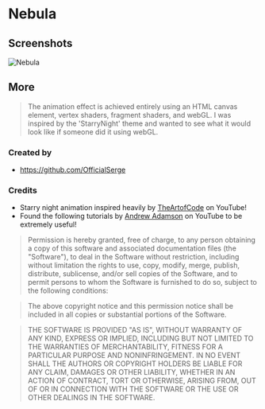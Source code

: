 # Nebula

## Screenshots

![Nebula](./nebula.png)

## More

> The animation effect is achieved entirely using an HTML canvas element, vertex shaders, fragment shaders, and webGL. I was inspired by the 'StarryNight' theme and wanted to see what it would look like if someone did it using webGL.

### Created by

- https://github.com/OfficialSerge

### Credits

- Starry night animation inspired heavily by [TheArtofCode](https://www.youtube.com/@TheArtofCodeIsCool) on YouTube!
- Found the following tutorials by [Andrew Adamson](https://www.youtube.com/@osakaandrew) on YouTube to be extremely useful!

> Permission is hereby granted, free of charge, to any person obtaining a copy of this software and associated documentation files (the "Software"), to deal in the Software without restriction, including without limitation the rights to use, copy, modify, merge, publish, distribute, sublicense, and/or sell copies of the Software, and to permit persons to whom the Software is furnished to do so, subject to the following conditions:

> The above copyright notice and this permission notice shall be included in all copies or substantial portions of the Software.

> THE SOFTWARE IS PROVIDED "AS IS", WITHOUT WARRANTY OF ANY KIND, EXPRESS OR IMPLIED, INCLUDING BUT NOT LIMITED TO THE WARRANTIES OF MERCHANTABILITY, FITNESS FOR A PARTICULAR PURPOSE AND NONINFRINGEMENT. IN NO EVENT SHALL THE AUTHORS OR COPYRIGHT HOLDERS BE LIABLE FOR ANY CLAIM, DAMAGES OR OTHER LIABILITY, WHETHER IN AN ACTION OF CONTRACT, TORT OR OTHERWISE, ARISING FROM, OUT OF OR IN CONNECTION WITH THE SOFTWARE OR THE USE OR OTHER DEALINGS IN THE SOFTWARE.
